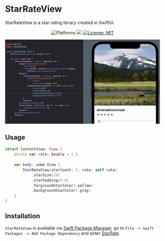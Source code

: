 # StarRateView
StarRateView is a star rating library created in SwiftUI.
<p align="center">
    <img src="https://img.shields.io/badge/platform-iOS-blue.svg?style=flat" alt="Platforms" />
    <img src="https://img.shields.io/badge/Swift-5-orange.svg" />
    <a href="https://github.com/yotsu12/TagLayoutView/blob/master/LICENSE"><img src="http://img.shields.io/badge/license-MIT-blue.svg?style=flat" alt="License: MIT" /></a>
</p>
<center>
<img src="sample.gif"/>
</center>

## Usage
```swift
struct ContentView: View {
    @State var rate: Double = 2.5
    
    var body: some View {
        StarRateView(starCount: 5, rate: self.rate)
            .starSize(20)
            .starPadding(4.0)
            .forgroundStarColor(.yellow)
            .backgroundStarColor(.gray)
    }
}
```

## Installation

`StarRateView` is available via [Swift Package Manager](https://swift.org/package-manager).
go to `File -> Swift Packages -> Add Package Dependency` and enter [StarRate](https://github.com/giiiita/StarRateView)
